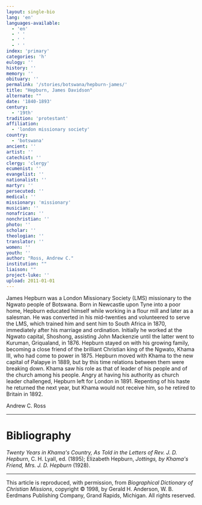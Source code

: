 ```yaml
---
layout: single-bio
lang: 'en'
languages-available:
  - 'en'
  - ' '
  - ' '
  - ' '
index: 'primary'
categories: 'h'
eulogy: ''
history: ''
memory: ''
obituary: ''
permalink: '/stories/botswana/hepburn-james/'
title: "Hepburn, James Davidson"
alternate: ""
date: '1840-1893'
century:
  - '19th'
tradition: 'protestant'
affiliation:
  - 'london missionary society'
country:
  - 'botswana'
ancient: ''
artist: ''
catechist: ''
clergy: 'clergy'
ecumenist: ''
evangelist: ''
nationalist: ''
martyr: ''
persecuted: ''
medical: ''
missionary: 'missionary'
musician: ''
nonafrican: ''
nonchristian: ''
photo: ''
scholar: ''
theologian: ''
translator: ''
women: ''
youth: ''
author: "Ross, Andrew C."
institution: ""
liaison: ""
project-luke: ''
upload: 2011-01-01
---
```




James Hepburn was a London Missionary Society (LMS) missionary to the Ngwato people of Botswana. Born in Newcastle upon Tyne into a poor home, Hepburn educated himself while working in a flour mill and later as a salesman. He was converted in his mid-twenties and volunteered to serve the LMS, which trained him and sent him to South Africa in 1870, immediately after his marriage and ordination. Initially he worked at the Ngwato capital, Shoshong, assisting John Mackenzie until the latter went to Kuruman, Griqualand, in 1876. Hepburn stayed on with his growing family, becoming a close friend of the brilliant Christian king of the Ngwato, Khama III, who had come to power in 1875. Hepburn moved with Khama to the new capital of Palapye in 1889, but by this time relations between them were breaking down. Khama saw his role as that of leader of his people and of the church among his people. Angry at having his authority as church leader challenged, Hepburn left for London in 1891. Repenting of his haste he returned the next year, but Khama would not receive him, so he retired to Britain in 1892.

Andrew C. Ross

---

# Bibliography

*Twenty Years in Khama's Country, As Told in the Letters of Rev. J. D. Hepburn*, C. H. Lyall, ed. (1895); Elizabeth Hepburn, *Jottings, by Khama's Friend, Mrs. J. D. Hepburn* (1928).

---

This article is reproduced, with permission, from *Biographical Dictionary of Christian Missions*, copyright © 1998, by Gerald H. Anderson, W. B. Eerdmans Publishing Company, Grand Rapids, Michigan. All rights reserved.
